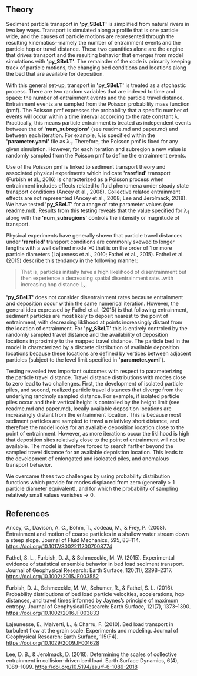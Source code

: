 ## Theory

Sediment particle transport in **'py_SBeLT'** is simplified from natural rivers in two key ways. Transport is simulated along a profile that is one particle wide,
and the causes of particle motions are represented through the resulting kinematics--namely the number of entrainment events and the particle hop or
travel distance. These two quantities alone are the engine that drives transport and the resulting behavior that emerges from model simulations with
**'py_SBeLT'**. The remainder of the code is primarily keeping track of particle motions, the changing bed conditions and locations along the bed that are
available for deposition. 

With this general set-up, transport in **'py_SBeLT'** is treated as a stochastic process. There are two random variables that are indexed to time and space: the
number of entrainment events and the particle travel distance. Entrainment events are sampled from the Poisson probability mass function (pmf). The Poisson pmf
expresses the probability that a specific number of events will occur within a time interval according to the rate constant &#955;. Practically, this means 
particle entrainment is treated as independent events between the of **'num_subregions'** (see readme.md and paper.md) and between each iteration. For example, 
&#955; is specified within the **'parameter.yaml'** file as &#955;<sub>1</sub>. Therefore, the Poisson pmf is fixed for any given simulation. However, for each
iteration and subregion a new value is randomly sampled from the Poisson pmf to define the entrainment events. 

Use of the Poisson pmf is linked to sediment transport theory and associated physical experiments which indicate **'rarefied'** transport (Furbish et al., 2016)
is characterized as a Poisson process when entrainment includes effects related to fluid phenomena under steady state transport conditions (Ancey et al., 2008).
Collective related entrainment effects are not represented (Ancey et al., 2008; Lee and Jerolmack, 2018). We have tested **'py_SBeLT'** for a range of rate 
parameter values (see readme.md). Results from this testing reveals that the value specified for &#955;<sub>1</sub> along with the **'num_subregions'** controls
the intensity or magnitude of transport.

Physical experiments have generally shown that particle travel distances under **'rarefied'** transport conditions are commonly skewed to longer lengths with a 
well defined mode >0 that is on the order of 1 or more particle diameters (Lajueness et al., 2010; Fathel et al., 2015). Fathel et al. (2015) describe this 
tendancy in the following manner:

> That is, particles initially have a high likelihood of disentrainment but then experience a decreasing spatial disentrainment rate...with increasing hop distance L<sub>x</sub>.

**'py_SBeLT'** does not consider disentrainment rates because entrainment and deposition occur within the same numerical iteration. However, the general idea 
expressed by Fathel et al. (2015) is that following entrainment, sediment particles are most likely to deposit nearest to the point of entrainment, with 
decreasing liklihood at points increasingly distant from the location of entrainment. For **'py_SBeLT'** this is entirely controled by the randomly sampled travel 
distance and the availability of deposition locations in proximity to the mapped travel distance. The particle bed in the model is characterized by a discrete 
distribution of available deposition locations because these locations are defined by vertices between adjacent particles (subject to the level limit specified in 
**'parameter.yaml'**). 

Testing revealed two important outcomes with respect to parameterizing the particle travel distance. Travel distance distributions with modes close to zero lead
to two challenges. First, the development of isolated particle piles, and second, realized particle travel distances that diverge from the underlying randmoly
sampled distance. For example, if isolated particle piles occur and their vertical height is controlled by the height limit (see readme.md and paper.md), locally
available deposition locations are increasingly distant from the entrainment location. This is because most sediment particles are sampled to travel a relativley
short distance, and therefore the model looks for an available deposition location close to the point of entrainment. However, as more iterations occur the 
liklihood is high that deposition sites relatively close to the point of entrainment will not be available. The model is therefore forced to search farther beyond 
the sampled travel distance for an available depoistion location. This leads to the development of enlongated and isoloated piles, and anomalous transport
behavior. 

We overcame thses two challenges by using probability distribution functions which provide for modes displaced from zero (generally > 1 particle diameter equivalent), and for which the probability of sampling relatively small values vanishes &#8594; 0. 

## References

Ancey, C., Davison, A. C., Böhm, T., Jodeau, M., & Frey, P. (2008). Entrainment and motion of coarse particles in a shallow water stream down a steep slope. Journal of Fluid Mechanics, 595, 83–114. https://doi.org/10.1017/S0022112007008774

Fathel, S. L., Furbish, D. J., & Schmeeckle, M. W. (2015). Experimental evidence of statistical ensemble behavior in bed load sediment transport. Journal of Geophysical Research: Earth Surface, 120(11), 2298–2317. https://doi.org/10.1002/2015JF003552

Furbish, D. J., Schmeeckle, M. W., Schumer, R., & Fathel, S. L. (2016). Probability distributions of bed load particle velocities, accelerations, hop distances, and travel times informed by Jaynes’s principle of maximum entropy. Journal of Geophysical Research: Earth Surface, 121(7), 1373–1390. https://doi.org/10.1002/2016JF003833

Lajeunesse, E., Malverti, L., & Charru, F. (2010). Bed load transport in turbulent flow at the grain scale: Experiments and modeling. Journal of Geophysical Research: Earth Surface, 115(F4). https://doi.org/10.1029/2009JF001628

Lee, D. B., & Jerolmack, D. (2018). Determining the scales of collective entrainment in collision-driven bed load. Earth Surface Dynamics, 6(4), 1089–1099. https://doi.org/10.5194/esurf-6-1089-2018



